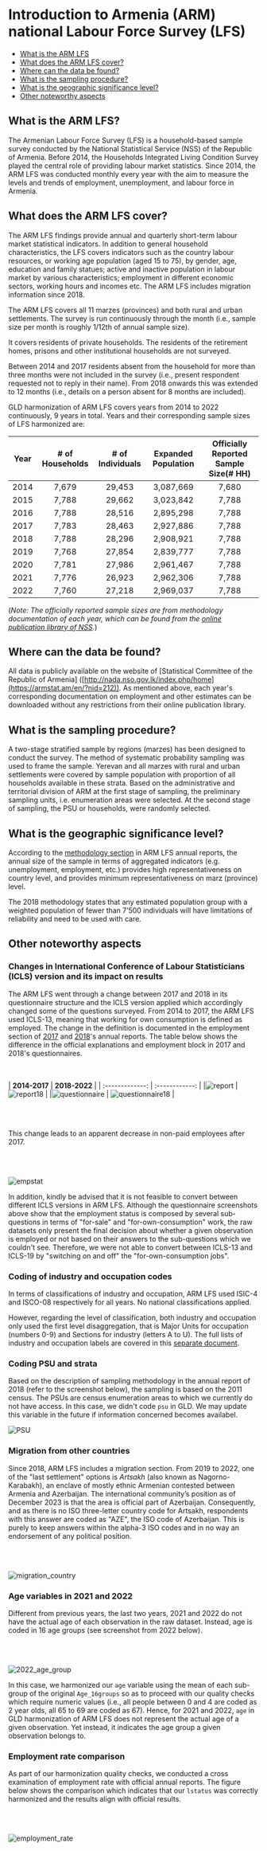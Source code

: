 # Introduction to Armenia (ARM) national Labour Force Survey (LFS)

- [What is the ARM LFS](#what-is-the-arm-lfs)
- [What does the ARM LFS cover?](#what-does-the-arm-lfs-cover)
- [Where can the data be found?](#where-can-the-data-be-found)
- [What is the sampling procedure?](#what-is-the-sampling-procedure)
- [What is the geographic significance level?](#what-is-the-geographic-significance-level)
- [Other noteworthy aspects](#other-noteworthy-aspects)

## What is the ARM LFS?

The Armenian Labour Force Survey (LFS) is a household-based sample survey conducted by the National Statistical Service (NSS) of the Republic of Armenia. Before 2014, the Households Integrated Living Condition Survey played the central role of providing labour market statistics. Since 2014, the ARM LFS was conducted monthly every year with the aim to measure the levels and trends of employment, unemployment, and labour force in Armenia. 


## What does the ARM LFS cover?

The ARM LFS findings provide annual and quarterly short-term labour market statistical indicators. In addition to general household characteristics, the LFS covers indicators such as the country labour resources, or working age population (aged 15 to 75), by gender, age, education and family statues; active and inactive population in labour market by various characteristics; employment in different economic sectors, working hours and incomes etc. The ARM LFS includes migration information since 2018. 

The ARM LFS covers all 11 marzes (provinces) and both rural and urban settlements. The survey is run continuously through the month (i.e., sample size per month is roughly 1/12th of annual sample size).

It covers residents of private households. The residents of the retirement homes, prisons
and other institutional households are not surveyed.

Between 2014 and 2017 residents absent from the household for more than three months were not included in the survey (i.e., present respondent requested not to reply in their name). From 2018 onwards this was extended to 12 months (i.e., details on a person absent for 8 months are included).

GLD harmonization of ARM LFS covers years from 2014 to 2022 continuously, 9 years in total. Years and their corresponding sample sizes of LFS harmonized are:

| **Year**	| **# of Households**	| **# of Individuals**	| **Expanded Population**	| **Officially Reported Sample Size(# HH)**	| 
| :------:	| :-------:		| :-------:	 	| :-------:	 	| :-------:	| 
| 2014 | 7,679         | 29,453      |  3,087,669  |   7,680   |
| 2015 | 7,788         | 29,662      |  3,023,842  |   7,788   | 
| 2016 | 7,788         | 28,516      |  2,895,298  |   7,788   | 
| 2017 | 7,783         | 28,463      |  2,927,886  |   7,788   | 
| 2018 | 7,788         | 28,296      |  2,908,921  |   7,788   |
| 2019 | 7,768         | 27,854      |  2,839,777  |   7,788   | 
| 2020 | 7,781         | 27,986      |  2,961,467  |   7,788   |
| 2021 | 7,776         | 26,923      |  2,962,306  |   7,788   | 
| 2022 | 7,760         | 27,218      |  2,969,037  |   7,788   | 

(*Note: The officially reported sample sizes are from methodology documentation of each year, which can be found from the [online publication library of NSS](https://armstat.am/en/?nid=82&year=2013).*)  

## Where can the data be found?

All data is publicly available on the website of [Statistical Committee of the Republic of Armenia] ([http://nada.nso.gov.lk/index.php/home](https://armstat.am/en/?nid=212)). As mentioned above, each year's corresponding documentation on employment and other estimates can be downloaded without any restrictions from their online publication library.

## What is the sampling procedure?

A two-stage stratified sample by regions (marzes) has been designed to conduct the survey. The method of systematic probability sampling was used to frame the sample. Yerevan and all marzes with rural and urban settlements were covered by sample population with proportion of all households available in these strata. Based on the administrative and territorial division of ARM at the first stage of sampling, the preliminary sampling units, i.e. enumeration areas were selected. At the second stage of sampling, the PSU or households, were randomly selected.  

## What is the geographic significance level?

According to the [methodology section](utilities/ARM_2018_methodologies.pdf) in ARM LFS annual reports, the annual size of the sample in terms of aggregated indicators (e.g. unemployment, employment, etc.) provides high representativeness on country level, and provides minimum representativeness on marz (province) level.

The 2018 methodology states that any estimated population group with a weighted population of fewer than 7’500 individuals will have limitations of reliability and need to be used with care.

## Other noteworthy aspects  

### Changes in International Conference of Labour Statisticians (ICLS) version and its impact on results  

The ARM LFS went through a change between 2017 and 2018 in its questionnaire structure and the ICLS version applied which accordingly changed some of the questions surveyed. From 2014 to 2017, the ARM LFS used ICLS-13, meaning that working for own consumption is defined as employed. The change in the definition is documented in the employment section of [2017](utilities/ARM_2014-2017_employment_definition.pdf) and [2018](utilities/ARM_2018_employment_definition.pdf)'s annual reports. The table below shows the difference in the official explanations and employment block in 2017 and 2018's questionnaires.  

<br></br>
|  **2014-2017**	|  **2018-2022**	| 
| :-------------:	| :------------:	|
|![report](utilities/2017_evidence.png) | ![report18](utilities/2018_evidence.png) | 
|![questionnaire](utilities/2017_question.png) | ![questionnaire18](utilities/2018_question.png) |

<br></br>

This change leads to an apparent decrease in non-paid employees after 2017.

<br></br>

![empstat](utilities/empstat.png)

In addition, kindly be advised that it is not feasible to convert between different ICLS versions in ARM LFS. Although the questionnaire screenshots above show that the employment status is composed by several sub-questions in terms of "for-sale" and "for-own-consumption" work, the raw datasets only present the final decision about whether a given observation is employed or not based on their answers to the sub-questions which we couldn't see. Therefore, we were not able to convert between ICLS-13 and ICLS-19 by "switching on and off" the "for-own-consumption jobs".  

### Coding of industry and occupation codes

In terms of classifications of industry and occupation, ARM LFS used ISIC-4 and ISCO-08 respectively for all years. No national classifications applied. 

However, regarding the level of classification, both industry and occupation only used the first level disaggregation, that is Major Units for occupation (numbers 0-9) and Sections for industry (letters A to U). The full lists of industry and occupation labels are covered in this [separate document](Classifications_of_Industry_and_Occupation.md). 

### Coding PSU and strata

Based on the description of sampling methodology in the annual report of 2018 (refer to the screenshot below), the sampling is based on the 2011 census. The PSUs are census enumeration areas to which we currently do not have access. In this case, we didn't code `psu` in GLD. We may update this variable in the future if information concerned becomes availabel.   

![PSU](utilities/PSU.png)


### Migration from other countries

Since 2018, ARM LFS includes a migration section. From 2019 to 2022, one of the "last settlement" options is *Artsakh* (also known as Nagorno-Karabakh), an enclave of mostly ethnic Armenian contested between Armenia and Azerbaijan. The international community’s position as of December 2023 is that the area is official part of Azerbaijan. Consequently, and as there is no ISO three-letter country code for Artsakh, respondents with this answer are coded as "AZE", the ISO code of Azerbaijan. This is purely to keep answers within the alpha-3 ISO codes and in no way an endorsement of any political position. 

<br></br>

![migration_country](utilities/migration.png)

### Age variables in 2021 and 2022

Different from previous years, the last two years, 2021 and 2022 do not have the actual age of each observation in the raw dataset. Instead, age is coded in 16 age groups (see screenshot from 2022 below).

<br></br>

![2022_age_group](utilities/age_groups.png)

In this case, we harmonized our `age` variable using the mean of each sub-group of the original `Age_16groups` so as to proceed with our quality checks which require numeric values (i.e., all people between 0 and 4 are coded as 2 year olds, all 65 to 69 are coded as 67). Hence, for 2021 and 2022, `age` in GLD harmonization of ARM LFS does not represent the actual age of a given observation. Yet instead, it indicates the age group a given observation belongs to. 

### Employment rate comparison

As part of our harmonization quality checks, we conducted a cross examination of employment rate with official annual reports. The figure below shows the comparison which indicates that our `lstatus` was correctly harmonized and the results align with official results. 

<br></br>

![employment_rate](utilities/employment_comparison.png)
